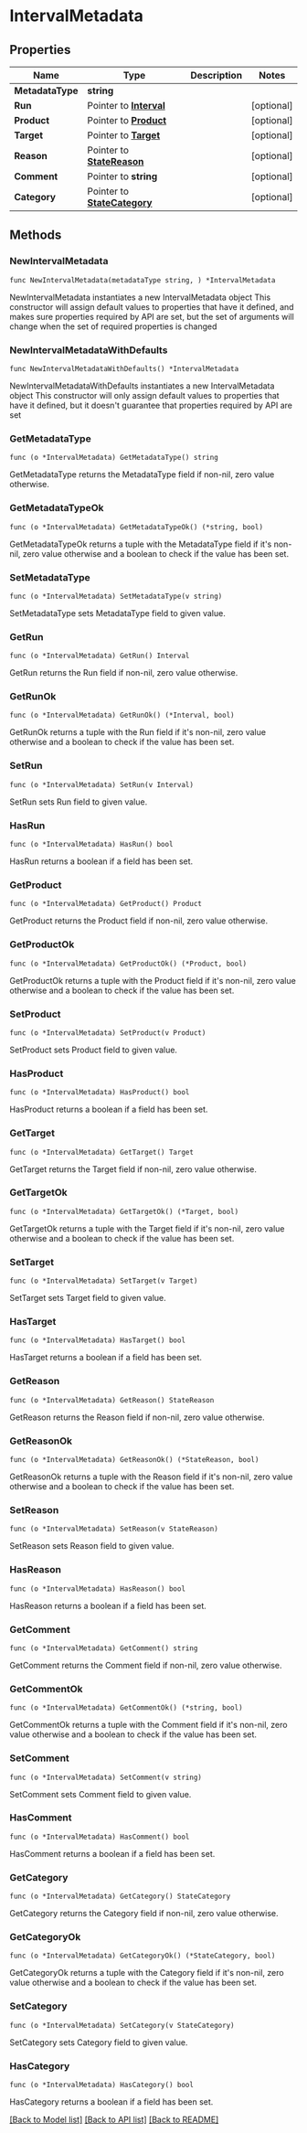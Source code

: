 # IntervalMetadata

## Properties

Name | Type | Description | Notes
------------ | ------------- | ------------- | -------------
**MetadataType** | **string** |  | 
**Run** | Pointer to [**Interval**](Interval.md) |  | [optional] 
**Product** | Pointer to [**Product**](Product.md) |  | [optional] 
**Target** | Pointer to [**Target**](Target.md) |  | [optional] 
**Reason** | Pointer to [**StateReason**](StateReason.md) |  | [optional] 
**Comment** | Pointer to **string** |  | [optional] 
**Category** | Pointer to [**StateCategory**](StateCategory.md) |  | [optional] 

## Methods

### NewIntervalMetadata

`func NewIntervalMetadata(metadataType string, ) *IntervalMetadata`

NewIntervalMetadata instantiates a new IntervalMetadata object
This constructor will assign default values to properties that have it defined,
and makes sure properties required by API are set, but the set of arguments
will change when the set of required properties is changed

### NewIntervalMetadataWithDefaults

`func NewIntervalMetadataWithDefaults() *IntervalMetadata`

NewIntervalMetadataWithDefaults instantiates a new IntervalMetadata object
This constructor will only assign default values to properties that have it defined,
but it doesn't guarantee that properties required by API are set

### GetMetadataType

`func (o *IntervalMetadata) GetMetadataType() string`

GetMetadataType returns the MetadataType field if non-nil, zero value otherwise.

### GetMetadataTypeOk

`func (o *IntervalMetadata) GetMetadataTypeOk() (*string, bool)`

GetMetadataTypeOk returns a tuple with the MetadataType field if it's non-nil, zero value otherwise
and a boolean to check if the value has been set.

### SetMetadataType

`func (o *IntervalMetadata) SetMetadataType(v string)`

SetMetadataType sets MetadataType field to given value.


### GetRun

`func (o *IntervalMetadata) GetRun() Interval`

GetRun returns the Run field if non-nil, zero value otherwise.

### GetRunOk

`func (o *IntervalMetadata) GetRunOk() (*Interval, bool)`

GetRunOk returns a tuple with the Run field if it's non-nil, zero value otherwise
and a boolean to check if the value has been set.

### SetRun

`func (o *IntervalMetadata) SetRun(v Interval)`

SetRun sets Run field to given value.

### HasRun

`func (o *IntervalMetadata) HasRun() bool`

HasRun returns a boolean if a field has been set.

### GetProduct

`func (o *IntervalMetadata) GetProduct() Product`

GetProduct returns the Product field if non-nil, zero value otherwise.

### GetProductOk

`func (o *IntervalMetadata) GetProductOk() (*Product, bool)`

GetProductOk returns a tuple with the Product field if it's non-nil, zero value otherwise
and a boolean to check if the value has been set.

### SetProduct

`func (o *IntervalMetadata) SetProduct(v Product)`

SetProduct sets Product field to given value.

### HasProduct

`func (o *IntervalMetadata) HasProduct() bool`

HasProduct returns a boolean if a field has been set.

### GetTarget

`func (o *IntervalMetadata) GetTarget() Target`

GetTarget returns the Target field if non-nil, zero value otherwise.

### GetTargetOk

`func (o *IntervalMetadata) GetTargetOk() (*Target, bool)`

GetTargetOk returns a tuple with the Target field if it's non-nil, zero value otherwise
and a boolean to check if the value has been set.

### SetTarget

`func (o *IntervalMetadata) SetTarget(v Target)`

SetTarget sets Target field to given value.

### HasTarget

`func (o *IntervalMetadata) HasTarget() bool`

HasTarget returns a boolean if a field has been set.

### GetReason

`func (o *IntervalMetadata) GetReason() StateReason`

GetReason returns the Reason field if non-nil, zero value otherwise.

### GetReasonOk

`func (o *IntervalMetadata) GetReasonOk() (*StateReason, bool)`

GetReasonOk returns a tuple with the Reason field if it's non-nil, zero value otherwise
and a boolean to check if the value has been set.

### SetReason

`func (o *IntervalMetadata) SetReason(v StateReason)`

SetReason sets Reason field to given value.

### HasReason

`func (o *IntervalMetadata) HasReason() bool`

HasReason returns a boolean if a field has been set.

### GetComment

`func (o *IntervalMetadata) GetComment() string`

GetComment returns the Comment field if non-nil, zero value otherwise.

### GetCommentOk

`func (o *IntervalMetadata) GetCommentOk() (*string, bool)`

GetCommentOk returns a tuple with the Comment field if it's non-nil, zero value otherwise
and a boolean to check if the value has been set.

### SetComment

`func (o *IntervalMetadata) SetComment(v string)`

SetComment sets Comment field to given value.

### HasComment

`func (o *IntervalMetadata) HasComment() bool`

HasComment returns a boolean if a field has been set.

### GetCategory

`func (o *IntervalMetadata) GetCategory() StateCategory`

GetCategory returns the Category field if non-nil, zero value otherwise.

### GetCategoryOk

`func (o *IntervalMetadata) GetCategoryOk() (*StateCategory, bool)`

GetCategoryOk returns a tuple with the Category field if it's non-nil, zero value otherwise
and a boolean to check if the value has been set.

### SetCategory

`func (o *IntervalMetadata) SetCategory(v StateCategory)`

SetCategory sets Category field to given value.

### HasCategory

`func (o *IntervalMetadata) HasCategory() bool`

HasCategory returns a boolean if a field has been set.


[[Back to Model list]](../README.md#documentation-for-models) [[Back to API list]](../README.md#documentation-for-api-endpoints) [[Back to README]](../README.md)


